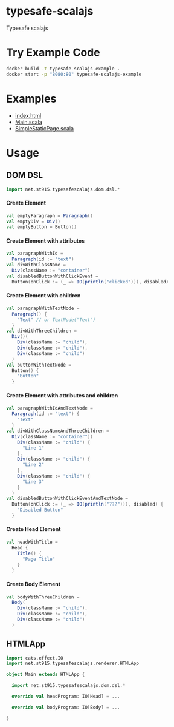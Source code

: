 # typesafe-scalajs
Typesafe scalajs

# Try Example Code
```bash
docker build -t typesafe-scalajs-example .
docker start -p "8080:80" typesafe-scalajs-example
```

# Examples
* [index.html](https://github.com/stouma915/typesafe-scalajs/blob/main/examples/src/main/resources/index.html)
* [Main.scala](https://github.com/stouma915/typesafe-scalajs/blob/main/examples/src/main/scala/net/st915/typesafescalajs/examples/Main.scala)
* [SimpleStaticPage.scala](https://github.com/stouma915/typesafe-scalajs/blob/main/examples/src/main/scala/net/st915/typesafescalajs/examples/SimpleStaticPage.scala)

# Usage
## DOM DSL
```scala
import net.st915.typesafescalajs.dom.dsl.*
```

#### Create Element
```scala
val emptyParagraph = Paragraph()
val emptyDiv = Div()
val emptyButton = Button()
```

#### Create Element with attributes
```scala
val paragraphWithId =
  Paragraph(id := "text")
val divWithClassName =
  Div(className := "container")
val disabledButtonWithClickEvent =
  Button(onClick := (_ => IO(println("clicked"))), disabled)
```

#### Create Element with children
```scala
val paragraphWithTextNode =
  Paragraph() {
    "Text" // or TextNode("Text")
  }
val divWithThreeChildren =
  Div()(
    Div(className := "child"),
    Div(className := "child"),
    Div(className := "child")
  )
val buttonWithTextNode =
  Button() {
    "Button"
  }
```

#### Create Element with attributes and children
```scala
val paragraphWithIdAndTextNode =
  Paragraph(id := "text") {
    "Text"
  }
val divWithClassNameAndThreeChildren =
  Div(className := "container")(
    Div(className := "child") {
      "Line 1"
    },
    Div(className := "child") {
      "Line 2"
    },
    Div(className := "child") {
      "Line 3"
    }
  )
val disabledButtonWithClickEventAndTextNode =
  Button(onClick := (_ => IO(println("???"))), disabled) {
    "Disabled Button"
  }
```

#### Create Head Element
```scala
val headWithTitle =
  Head {
    Title() {
      "Page Title"
    }
  }
```

#### Create Body Element
```scala
val bodyWithThreeChildren =
  Body(
    Div(className := "child"),
    Div(className := "child"),
    Div(className := "child")
  )
```

## HTMLApp
```scala
import cats.effect.IO
import net.st915.typesafescalajs.renderer.HTMLApp

object Main extends HTMLApp {

  import net.st915.typesafescalajs.dom.dsl.*

  override val headProgram: IO[Head] = ...

  override val bodyProgram: IO[Body] = ...

}
```
